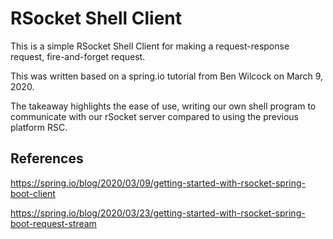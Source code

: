 #  RSocket Shell Client

This is a simple RSocket Shell Client for making a request-response request, fire-and-forget request.

This was written based on a spring.io tutorial from Ben Wilcock on March 9, 2020.

The takeaway highlights the ease of use, writing our own shell program to communicate with our rSocket server compared to using the previous platform RSC.

## References

https://spring.io/blog/2020/03/09/getting-started-with-rsocket-spring-boot-client

https://spring.io/blog/2020/03/23/getting-started-with-rsocket-spring-boot-request-stream